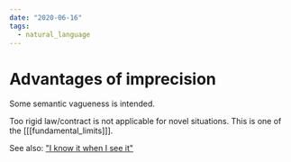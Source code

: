 ```yaml
---
date: "2020-06-16"
tags:
  - natural_language
---
```


# Advantages of imprecision

Some semantic vagueness is intended.

Too rigid law/contract is not applicable for novel situations. This is one of the [[[fundamental_limits]]].


See also: ["I know it when I see it"](https://en.wikipedia.org/wiki/I_know_it_when_I_see_it)
